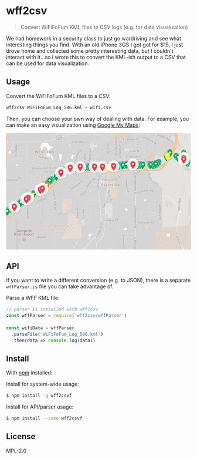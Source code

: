 # wff2csv

> Convert WiFiFoFum KML files to CSV logs (e.g. for data visualization)

We had homework in a security class to just go wardriving and see what interesting things you find.  With an old iPhone 3GS I got got for $15, I just drove home and collected some pretty interesting data, but I couldn't interact with it...so I wrote this to convert the KML-ish output to a CSV that can be used for data visualization.

## Usage

Convert the WiFiFoFum KML files to a CSV:

```bash
wff2csv WiFiFoFum_Log_586.kml > wifi.csv
```

Then, you can choose your own way of dealing with data.  For example, you can make an easy visualization using [Google My Maps](https://www.google.com/mymaps):

![Example screenshot](https://raw.githubusercontent.com/blakek/wff2csv/master/example.png)

## API

If you want to write a different conversion (e.g. to JSON), there is a separate `wffParser.js` file you can take advantage of.

Parse a WFF KML file:

```js
// parser is installed with wff2csv
const wffParser = require('wff2csv/wffParser')

const wifiData = wffParser
  .parseFile('WiFiFoFum_Log_586.kml')
  .then(data => console.log(data))
```

## Install

With [npm](https://npmjs.org/) installed:

Install for system-wide usage:

```bash
$ npm install -g wff2csvf
```

Install for API/parser usage:

```bash
$ npm install --save wff2csvf
```

## License

MPL-2.0
